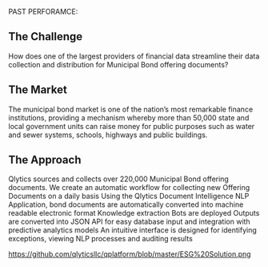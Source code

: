 PAST PERFORAMCE:

## The Challenge
How does one of the largest providers of financial data streamline their data collection and distribution for Municipal Bond offering documents?

## The Market
The municipal bond market is one of the nation’s most remarkable finance institutions, providing a mechanism whereby more than 50,000 state and local government units can raise money for public purposes such as water and sewer systems, schools, highways and public buildings.  

## The Approach
Qlytics sources and collects over 220,000 Municipal Bond offering documents. We create an automatic workflow for collecting new Offering Documents on a daily basis
Using the Qlytics Document Intelligence NLP Application, bond documents are automatically converted into machine readable electronic format
Knowledge extraction Bots are deployed Outputs are converted into JSON API for easy database input and integration with predictive analytics models
An intuitive interface is designed for identifying exceptions, viewing NLP processes and auditing results

https://github.com/qlyticsllc/qplatform/blob/master/ESG%20Solution.png

